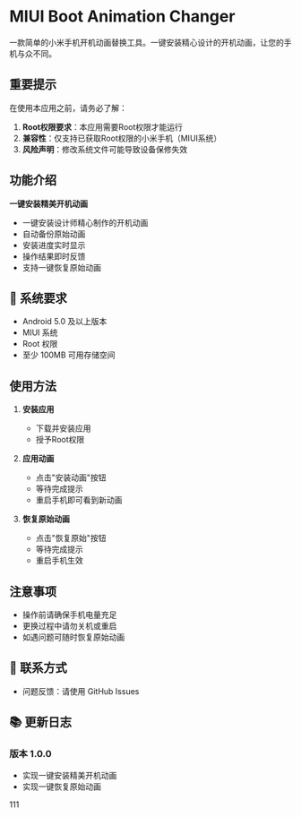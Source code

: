 # MIUI Boot Animation Changer

一款简单的小米手机开机动画替换工具。一键安装精心设计的开机动画，让您的手机与众不同。

##  重要提示

在使用本应用之前，请务必了解：

1. **Root权限要求**：本应用需要Root权限才能运行
2. **兼容性**：仅支持已获取Root权限的小米手机（MIUI系统）
3. **风险声明**：修改系统文件可能导致设备保修失效

##  功能介绍

**一键安装精美开机动画**
- 一键安装设计师精心制作的开机动画
- 自动备份原始动画
- 安装进度实时显示
- 操作结果即时反馈
- 支持一键恢复原始动画

## 🔧 系统要求

- Android 5.0 及以上版本
- MIUI 系统
- Root 权限
- 至少 100MB 可用存储空间

##  使用方法

1. **安装应用**
   - 下载并安装应用
   - 授予Root权限

2. **应用动画**
   - 点击"安装动画"按钮
   - 等待完成提示
   - 重启手机即可看到新动画

3. **恢复原始动画**
   - 点击"恢复原始"按钮
   - 等待完成提示
   - 重启手机生效

##  注意事项

- 操作前请确保手机电量充足
- 更换过程中请勿关机或重启
- 如遇问题可随时恢复原始动画

## 👥 联系方式

- 问题反馈：请使用 GitHub Issues

## 📚 更新日志

### 版本 1.0.0
- 实现一键安装精美开机动画
- 实现一键恢复原始动画 


111